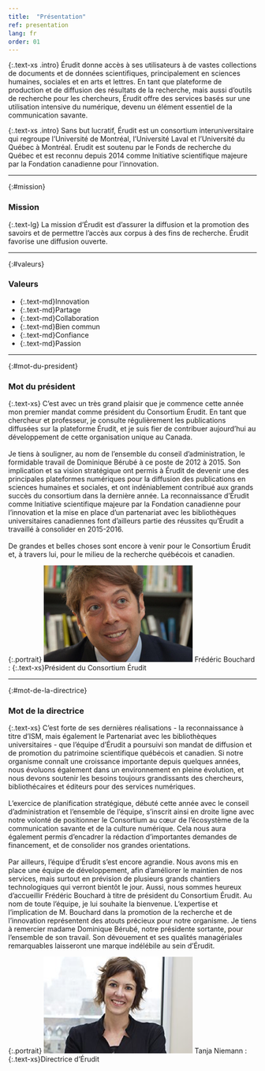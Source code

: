 ```yaml
---
title:  "Présentation"
ref: presentation
lang: fr
order: 01
---
```

{:.text-xs .intro}
Érudit donne accès à ses utilisateurs à de vastes collections de documents et de données scientifiques, principalement en sciences humaines, sociales et en arts et lettres. En tant que plateforme de production et de diffusion des résultats de la recherche, mais aussi d’outils de recherche pour les chercheurs, Érudit offre des services basés sur une utilisation intensive du numérique, devenu un élément essentiel de la communication savante.

{:.text-xs .intro}
Sans but lucratif, Érudit est un consortium interuniversitaire qui regroupe l’Université de Montréal, l’Université Laval et l’Université du Québec à Montréal. Érudit est soutenu par le Fonds de recherche du Québec et est reconnu depuis 2014 comme Initiative scientifique majeure par la Fondation canadienne pour l’innovation.

---

{:#mission}
### Mission

{:.text-lg}
La mission d’Érudit est d’assurer la diffusion et la promotion des savoirs et de permettre l’accès aux corpus à des fins de recherche. Érudit favorise une diffusion ouverte.

---

{:#valeurs}
### Valeurs

- {:.text-md}Innovation
- {:.text-md}Partage
- {:.text-md}Collaboration
- {:.text-md}Bien commun
- {:.text-md}Confiance
- {:.text-md}Passion

---

{:#mot-du-president}
### Mot du président

{:.text-xs}
C’est avec un très grand plaisir que je commence cette année mon premier mandat comme président du Consortium Érudit. En tant que chercheur et professeur, je consulte régulièrement les publications diffusées sur la plateforme Érudit, et je suis fier de contribuer aujourd’hui au développement de cette organisation unique au Canada.
<br><br>
Je tiens à souligner, au nom de l’ensemble du conseil d’administration, le formidable travail de Dominique Bérubé à ce poste de 2012 à 2015. Son implication et sa vision stratégique ont permis à Érudit de devenir une des principales plateformes numériques pour la diffusion des publications en sciences humaines et sociales, et ont indéniablement contribué aux grands succès du consortium dans la dernière année. La reconnaissance d’Érudit comme Initiative scientifique majeure par la Fondation canadienne pour l’innovation et la mise en place d’un partenariat avec les bibliothèques universitaires canadiennes font d’ailleurs partie des réussites qu’Érudit a travaillé à consolider en 2015-2016.
<br><br>
De grandes et belles choses sont encore à venir pour le Consortium Érudit et, à travers lui, pour le milieu de la recherche québécois et canadien.

{:.portrait}
![Frédéric Bouchard](/img/bouchardf.png)
Frédéric Bouchard
: {:.text-xs}Président du Consortium Érudit

---

{:#mot-de-la-directrice}
### Mot de la directrice

{:.text-xs}
C’est forte de ses dernières réalisations - la reconnaissance à titre d’ISM, mais également le Partenariat avec les bibliothèques universitaires - que l’équipe d’Érudit a poursuivi son mandat de diffusion et de promotion du patrimoine scientifique québécois et canadien. Si notre organisme connaît une croissance importante depuis quelques années, nous évoluons également dans un environnement en pleine évolution, et nous devons soutenir les besoins toujours grandissants des chercheurs, bibliothécaires et éditeurs pour des services numériques.
<br><br>
L’exercice de planification stratégique, débuté cette année avec le conseil d’administration et l’ensemble de l’équipe, s’inscrit ainsi en droite ligne avec notre volonté de positionner le Consortium au cœur de l’écosystème de la communication savante et de la culture numérique. Cela nous aura également permis d’encadrer la rédaction d’importantes demandes de financement, et de consolider nos grandes orientations.
<br><br>
Par ailleurs, l’équipe d’Érudit s’est encore agrandie. Nous avons mis en place une équipe de développement, afin d’améliorer le maintien de nos services, mais surtout en prévision de plusieurs grands chantiers technologiques qui verront bientôt le jour. Aussi, nous sommes heureux d’accueillir Frédéric Bouchard à titre de président du Consortium Érudit. Au nom de toute l’équipe, je lui souhaite la bienvenue. L’expertise et l’implication de M. Bouchard dans la promotion de la recherche et de l’innovation représentent des atouts précieux pour notre organisme. Je tiens à remercier madame Dominique Bérubé, notre présidente sortante, pour l’ensemble de son travail. Son dévouement et ses qualités managériales remarquables laisseront une marque indélébile au sein d’Érudit.

{:.portrait}
![Tanja Niemann](/img/niemannt.png)
Tanja Niemann
: {:.text-xs}Directrice d’Érudit

